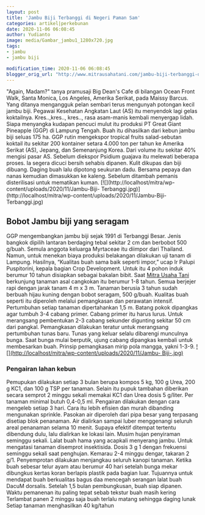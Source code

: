 ```yaml
---
layout: post
title: 'Jambu Biji Terbanggi di Negeri Paman Sam'
categories: artikel|perkebunan
date: 2020-11-06 06:08:45
author: Yudianto
image: media/Gambar_jambu1_1280x720.jpg
tags:
- jambu
- jambu biji

modification_time: 2020-11-06 06:08:45
blogger_orig_url: "http://www.mitrausahatani.com/jambu-biji-terbanggi-di-negeri-paman.html"
---
```


"Again, Madam?" tanya pramusaji Big Dean's Cafe di bilangan Ocean Front Walk,
Santa Monica, Los Angeles, Amerika Serikat, pada Maissy Barcus. Yang ditanya
mengangguk pelan sembari terus mengunyah potongan kecil jambu biji. Pegawai
Kesehatan Angkatan Laut (AS) itu menyendok lagi gelas koktailnya.
Kres..,kres.., kres.., rasa asam-manis kembali menyergap lidah. Siapa
menyangka kudapan pencuci mulut itu produksi PT Great Giant Pineapple (GGP) di
Lampung Tengah. Buah itu dihasilkan dari kebun jambu biji seluas 175 ha. GGP
rutin mengekspor tropical fruits salad-sebutan koktail itu sekitar 200
kontainer setara 4.000 ton per tahun ke Amerika Serikat (AS), Jepang, dan
Semenanjung Korea. Dari volume itu sekitar 40% mengisi pasar AS. Sebelum
diekspor Psidium guajava itu melewati beberapa proses. Ia segera dicuci bersih
sehabis dipanen. Kulit dikupas dan biji dibuang. Daging buah lalu dipotong
seukuran dadu. Bersama pepaya dan nanas kemudian dimasukkan ke kaleng. Sebelum
ditambah pemanis disterilisasi untuk mematikan kuman.
[![](http://localhost/mitra/wp-content/uploads/2020/11/Jambu-Biji-
Terbanggi.jpg)](http://localhost/mitra/wp-content/uploads/2020/11/Jambu-Biji-
Terbanggi.jpg)

## Bobot Jambu biji yang seragam

GGP mengembangkan jambu biji sejak 1991 di Terbanggi Besar. Jenis bangkok
dipilih lantaran berdaging tebal sekitar 2 cm dan berbobot 500 g/buah. Semula
anggota keluarga Myrtaceae itu diimpor dari Thailand. Namun, untuk menekan
biaya produksi belakangan dilakukan uji tanam di Lampung. Hasilnya, “Kualitas
buah sama baik seperti impor,” ucap Ir Palupi Puspitorini, kepala bagian Crop
Development. Untuk itu 4 pohon induk berumur 10 tahun disiapkan sebagai
bakalan bibit. Saat [Mitra Usaha Tani](https://www.mitrausahatani.com) berkunjung
tanaman asal cangkokan itu berumur 1-8 tahun. Semua berjejer rapi dengan jarak
tanam 4 m x 3 m. Tanaman berusia 3 tahun sudah berbuah hijau kuning dengan
bobot seragam, 500 g/buah. Kualitas buah seperti itu diperoleh melalui
pemangkasan dan perawatan intensif. Pertumbuhan setiap tanaman dipertahankan
1,5 m. Batang pokok dipangkas agar tumbuh 3-4 cabang primer. Cabang primer itu
harus lurus. Untuk merangsang pembentukan 2-3 cabang sekunder digunting
sekitar 50 cm dari pangkal. Pemangkasan dilakukan teratur untuk merangsang
pertumbuhan tunas baru. Tunas yang keluar selalu dibarengi munculnya bunga.
Saat bunga mulai berputik, ujung cabang dipangkas kembali untuk membesarkan
buah. Prinsip pemangkasan mirip pola mangga, yakni 1-3-9.
[![](http://localhost/mitra/wp-content/uploads/2020/11/Jambu-
Biji-.jpg)](http://localhost/mitra/wp-content/uploads/2020/11/Jambu-Biji-.jpg)

### Pengairan lahan kebun

Pemupukan dilakukan setiap 3 bulan berupa kompos 5 kg, 100 g Urea, 200 g KC1,
dan 100 g TSP per tanaman. Selain itu pupuk tambahan diberikan secara semprot
2 minggu sekali memakai KC1 dan Urea dosis 5 g/liter. Per tanaman minimal
butuh 0,4-0,5 ml. Pengairan dilakukan dengan cara mengeleb setiap 3 hari. Cara
itu lebih efisien dan murah dibanding mengunakan sprinkle. Pasokan air
diperoleh dari pipa besar yang terpasang disetiap blok penanaman. Air
dialirkan sampai luber menggenangi seluruh areal penanaman selama 10 menit.
Supaya efektif ditempat tertentu dibendung dulu, lalu dialirkan ke lokasi
lain. Musim hujan penyiraman seminggu sekali. Lalat buah hama yang acapkali
menyerang jambu. Untuk mengatasi tanaman disemprot insektisida. Dosis 3 g 1
dengan frekuensi seminggu sekali saat penghujan. Kemarau 2-4 minggu dengar,
takaran 2 g/1. Penyemprotan dilakukan menjangkau seluruh kanopi tanaman.
Ketika buah sebesar telur ayam atau berumur 40 hari setelah bunga mekar
dibungkus kertas koran berlapis plastik pada bagian luar. Tujuannya untuk
mendapat buah berkualitas bagus daa mencegah serangan lalat buah DacuM
dorsalis. Setelah 1,5 bulan pembungkusan, buah siap dipanen. Waktu pemanenan
itu paling tepat sebab tekstur buah masih kering Terlambat panen 2 minggu saja
buah terlalu matang sehingga daging lunak Setiap tanaman menghasilkan 40
kg/tahun


